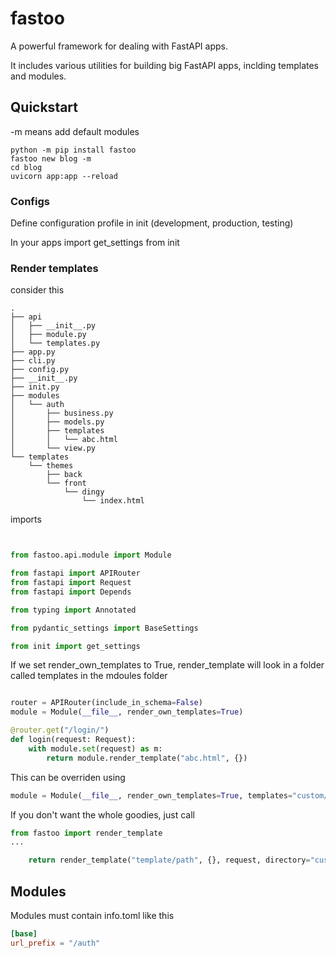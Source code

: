 # fastoo

A powerful framework for dealing with FastAPI apps.

It includes various utilities for building big FastAPI apps, inclding templates and modules.

## Quickstart

-m means add default modules

```
python -m pip install fastoo
fastoo new blog -m
cd blog
uvicorn app:app --reload
```

### Configs

Define configuration profile in init (development, production, testing)

In your apps import get_settings from init


### Render templates 

consider this

```
.
├── api
│   ├── __init__.py
│   ├── module.py
│   └── templates.py
├── app.py
├── cli.py
├── config.py
├── __init__.py
├── init.py
├── modules
│   └── auth
│       ├── business.py
│       ├── models.py
│       ├── templates
│       │   └── abc.html
│       └── view.py
└── templates
    └── themes
        ├── back
        └── front
            └── dingy
                └── index.html
```

imports 

```python


from fastoo.api.module import Module

from fastapi import APIRouter
from fastapi import Request
from fastapi import Depends

from typing import Annotated

from pydantic_settings import BaseSettings

from init import get_settings

```
If we set render_own_templates to True, render_template will look in a folder called templates in the mdoules folder 

```python

router = APIRouter(include_in_schema=False)
module = Module(__file__, render_own_templates=True)

@router.get("/login/")
def login(request: Request):
    with module.set(request) as m:
        return module.render_template("abc.html", {})
```

This can be overriden using 

```py
module = Module(__file__, render_own_templates=True, templates="custom/path")
```

If you don't want the whole goodies, just call


```py
from fastoo import render_template
...

    return render_template("template/path", {}, request, directory="custom/templates/path")
```

## Modules

Modules must contain info.toml like this

```toml
[base]
url_prefix = "/auth"
```